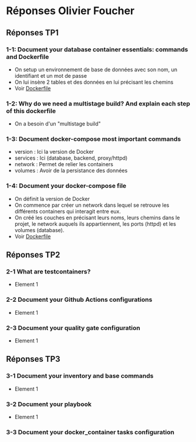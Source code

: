 # Réponses Olivier Foucher

## Réponses TP1

### 1-1: Document your database container essentials: commands and Dockerfile
- On setup un environnement de base de données avec son nom, un identifiant et un mot de passe
- On lui insère 2 tables et des données en lui précisant les chemins
- Voir [Dockerfile](./TP1/TP_Docker/Dockerfile)

### 1-2: Why do we need a multistage build? And explain each step of this dockerfile
- On a besoin d'un "multistage build"

### 1-3: Document docker-compose most important commands
- version : Ici la version de Docker
- services : Ici (database, backend, proxy/httpd)
- network : Permet de relier les containers
- volumes : Avoir de la persistance des données

### 1-4: Document your docker-compose file
- On définit la version de Docker
- On commence par créer un network dans lequel se retrouve les différents containers qui interagit entre eux.
- On créé les couches en précisant leurs noms, leurs chemins dans le projet, le network auquels ils appartiennent, les ports (httpd) et les volumes (database).
- Voir [Dockerfile](./TP1/docker-compose.yml)

## Réponses TP2

### 2-1 What are testcontainers?
- Element 1

### 2-2 Document your Github Actions configurations
- Element 1

### 2-3 Document your quality gate configuration
- Element 1

## Réponses TP3

### 3-1 Document your inventory and base commands
- Element 1

### 3-2 Document your playbook
- Element 1

### 3-3 Document your docker_container tasks configuration

